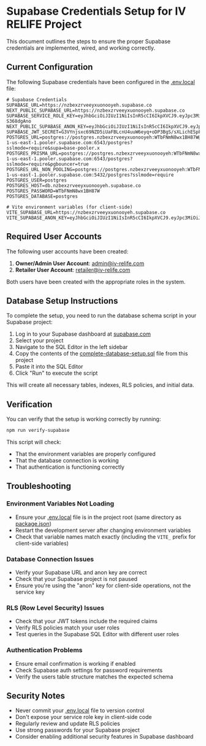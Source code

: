 # Supabase Credentials Setup for IV RELIFE Project

This document outlines the steps to ensure the proper Supabase credentials are implemented, wired, and working correctly.

## Current Configuration

The following Supabase credentials have been configured in the [.env.local](file:///Users/admin/Downloads/ivrelife-nexus-main/.env.local) file:

```env
# Supabase Credentials
SUPABASE_URL=https://nzbexzrveeyxuonooyeh.supabase.co
NEXT_PUBLIC_SUPABASE_URL=https://nzbexzrveeyxuonooyeh.supabase.co
SUPABASE_SERVICE_ROLE_KEY=eyJhbGciOiJIUzI1NiIsInR5cCI6IkpXVCJ9.eyJpc3MiOiJzdXBhYmFzZSIsInJlZiI6Im56YmV4enJ2ZWV5eHVvbm9veWVoIiwicm9sZSI6InNlcnZpY2Vfcm9sZSIsImlhdCI6MTc1NTM4Nzc0NSwiZXhwIjoyMDcwOTYzNzQ1fQ.sezV17K_vGjmarDOF0dLDtrh9PJHwkZtN-S368dgAno
NEXT_PUBLIC_SUPABASE_ANON_KEY=eyJhbGciOiJIUzI1NiIsInR5cCI6IkpXVCJ9.eyJpc3MiOiJzdXBhYmFzZSIsInJlZiI6Im56YmV4enJ2ZWV5eHVvbm9veWVoIiwicm9sZSI6ImFub24iLCJpYXQiOjE3NTUzODc3NDUsImV4cCI6MjA3MDk2Mzc0NX0.rzI2aEWJfMZoF3Qzq8PU5D7SocHz85ps5l3ubskHIs4
SUPABASE_JWT_SECRET=G3VYnjsxc69NZD5iUaFBLcnU4uuW6eyq+oDP3BgS/sXLichESpFIBwB6LBLIruKbE9+ZJ+COg3DaEVBEiAGk2A==
POSTGRES_URL=postgres://postgres.nzbexzrveeyxuonooyeh:WTbFNmN8wx1BH87W@aws-1-us-east-1.pooler.supabase.com:6543/postgres?sslmode=require&supa=base-pooler.x
POSTGRES_PRISMA_URL=postgres://postgres.nzbexzrveeyxuonooyeh:WTbFNmN8wx1BH87W@aws-1-us-east-1.pooler.supabase.com:6543/postgres?sslmode=require&pgbouncer=true
POSTGRES_URL_NON_POOLING=postgres://postgres.nzbexzrveeyxuonooyeh:WTbFNmN8wx1BH87W@aws-1-us-east-1.pooler.supabase.com:5432/postgres?sslmode=require
POSTGRES_USER=postgres
POSTGRES_HOST=db.nzbexzrveeyxuonooyeh.supabase.co
POSTGRES_PASSWORD=WTbFNmN8wx1BH87W
POSTGRES_DATABASE=postgres

# Vite environment variables (for client-side)
VITE_SUPABASE_URL=https://nzbexzrveeyxuonooyeh.supabase.co
VITE_SUPABASE_ANON_KEY=eyJhbGciOiJIUzI1NiIsInR5cCI6IkpXVCJ9.eyJpc3MiOiJzdXBhYmFzZSIsInJlZiI6Im56YmV4enJ2ZWV5eHVvbm9veWVoIiwicm9sZSI6ImFub24iLCJpYXQiOjE3NTUzODc3NDUsImV4cCI6MjA3MDk2Mzc0NX0.rzI2aEWJfMZoF3Qzq8PU5D7SocHz85ps5l3ubskHIs4
```

## Required User Accounts

The following user accounts have been created:

1. **Owner/Admin User Account**: admin@iv-relife.com
2. **Retailer User Account**: retailer@iv-relife.com

Both users have been created with the appropriate roles in the system.

## Database Setup Instructions

To complete the setup, you need to run the database schema script in your Supabase project:

1. Log in to your Supabase dashboard at [supabase.com](https://supabase.com)
2. Select your project
3. Navigate to the SQL Editor in the left sidebar
4. Copy the contents of the [complete-database-setup.sql](file:///Users/admin/Downloads/ivrelife-nexus-main/complete-database-setup.sql) file from this project
5. Paste it into the SQL Editor
6. Click "Run" to execute the script

This will create all necessary tables, indexes, RLS policies, and initial data.

## Verification

You can verify that the setup is working correctly by running:

```bash
npm run verify-supabase
```

This script will check:
- That the environment variables are properly configured
- That the database connection is working
- That authentication is functioning correctly

## Troubleshooting

### Environment Variables Not Loading
- Ensure your [.env.local](file:///Users/admin/Downloads/ivrelife-nexus-main/.env.local) file is in the project root (same directory as [package.json](file:///Users/admin/Downloads/ivrelife-nexus-main/package.json))
- Restart the development server after changing environment variables
- Check that variable names match exactly (including the `VITE_` prefix for client-side variables)

### Database Connection Issues
- Verify your Supabase URL and anon key are correct
- Check that your Supabase project is not paused
- Ensure you're using the "anon" key for client-side operations, not the service key

### RLS (Row Level Security) Issues
- Check that your JWT tokens include the required claims
- Verify RLS policies match your user roles
- Test queries in the Supabase SQL Editor with different user roles

### Authentication Problems
- Ensure email confirmation is working if enabled
- Check Supabase auth settings for password requirements
- Verify the users table structure matches the expected schema

## Security Notes

- Never commit your [.env.local](file:///Users/admin/Downloads/ivrelife-nexus-main/.env.local) file to version control
- Don't expose your service role key in client-side code
- Regularly review and update RLS policies
- Use strong passwords for your Supabase project
- Consider enabling additional security features in Supabase dashboard